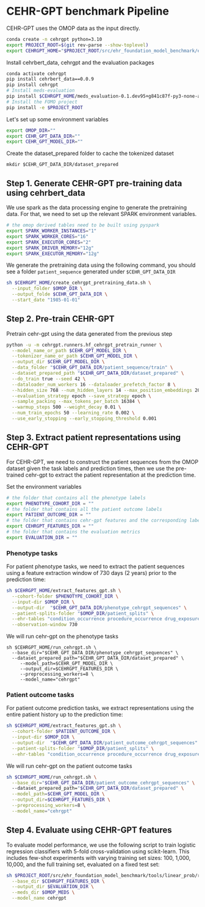# CEHR-GPT benchmark Pipeline
CEHR-GPT uses the OMOP data as the input directly.

```bash
conda create -n cehrgpt python=3.10
export PROJECT_ROOT=$(git rev-parse --show-toplevel)
export CEHRGPT_HOME="$PROJECT_ROOT/src/ehr_foundation_model_benchmark/evaluations/cehrgpt"
```
Install cehrbert_data, cehrgpt and the evaluation packages
```bash
conda activate cehrgpt
pip install cehrbert_data==0.0.9
pip install cehrgpt
# Install meds-evaluation
pip install $CEHRGPT_HOME/meds_evaluation-0.1.dev95+g841c87f-py3-none-any.whl
# Install the FOMO project
pip install -e $PROJECT_ROOT
```

Let's set up some environment variables
```bash
export OMOP_DIR=""
export CEHR_GPT_DATA_DIR=""
export CEHR_GPT_MODEL_DIR=""
```
Create the dataset_prepared folder to cache the tokenized dataset
```shell
mkdir $CEHR_GPT_DATA_DIR/dataset_prepared
```

Step 1. Generate CEHR-GPT pre-training data using cehrbert_data
------------------------
We use spark as the data processing engine to generate the pretraining data. 
For that, we need to set up the relevant SPARK environment variables.
```bash
# the omop derived tables need to be built using pyspark
export SPARK_WORKER_INSTANCES="1"
export SPARK_WORKER_CORES="16"
export SPARK_EXECUTOR_CORES="2"
export SPARK_DRIVER_MEMORY="12g"
export SPARK_EXECUTOR_MEMORY="12g"
```
We generate the pretraining data using the following command, you should see a folder `patient_sequence` generated under `$CEHR_GPT_DATA_DIR`
```bash
sh $CEHRGPT_HOME/create_cehrgpt_pretraining_data.sh \
  --input_folder $OMOP_DIR \
  --output_folde $CEHR_GPT_DATA_DIR \
  --start_date "1985-01-01"
```

Step 2. Pre-train CEHR-GPT
------------------------
Pretrain cehr-gpt using the data generated from the previous step
```bash
python -u -m cehrgpt.runners.hf_cehrgpt_pretrain_runner \
  --model_name_or_path $CEHR_GPT_MODEL_DIR \
  --tokenizer_name_or_path $CEHR_GPT_MODEL_DIR \
  --output_dir $CEHR_GPT_MODEL_DIR \
  --data_folder "$CEHR_GPT_DATA_DIR/patient_sequence/train" \
  --dataset_prepared_path "$CEHR_GPT_DATA_DIR/dataset_prepared" \
  --do_train true --seed 42 \
  --dataloader_num_workers 16 --dataloader_prefetch_factor 8 \
  --hidden_size 768 --num_hidden_layers 14 --max_position_embeddings 2048 \
  --evaluation_strategy epoch --save_strategy epoch \
  --sample_packing --max_tokens_per_batch 16384 \
  --warmup_steps 500 --weight_decay 0.01 \
  --num_train_epochs 50 --learning_rate 0.002 \
  --use_early_stopping --early_stopping_threshold 0.001
```

Step 3. Extract patient representations using CEHR-GPT
------------------------
For CEHR-GPT, we need to construct the patient sequences from the OMOP dataset given the task labels and prediction times,
then we use the pre-trained cehr-gpt to extract the patient representation at the prediction time. 

Set the environment variables
```bash
# the folder that contains all the phenotype labels
export PHENOTYPE_COHORT_DIR = ""
# the folder that contains all the patient outcome labels
export PATIENT_OUTCOME_DIR = ""
# the folder that contains cehr-gpt features and the corresponding labels
export CEHRGPT_FEATURES_DIR = ""
# the folder that contains the evaluation metrics
export EVALUATION_DIR = ""
```
### Phenotype tasks
For patient phenotype tasks, we need to extract the patient sequences using a feature extraction window of 730 days (2 years) prior to the prediction time:
```bash
sh $CEHRGPT_HOME/extract_features_gpt.sh \
  --cohort-folder $PHENOTYPE_COHORT_DIR \
  --input-dir $OMOP_DIR \
  --output-dir  "$CEHR_GPT_DATA_DIR/phenotype_cehrgpt_sequences" \
  --patient-splits-folder "$OMOP_DIR/patient_splits" \
  --ehr-tables "condition_occurrence procedure_occurrence drug_exposure" \
  --observation-window 730
```
We will run cehr-gpt on the phenotype tasks
```shell
sh $CEHRGPT_HOME/run_cehrgpt.sh \
  --base_dir="$CEHR_GPT_DATA_DIR/phenotype_cehrgpt_sequences" \ 
  --dataset_prepared_path="$CEHR_GPT_DATA_DIR/dataset_prepared" \
     --model_path=$CEHR_GPT_MODEL_DIR \
     --output_dir=$CEHRGPT_FEATURES_DIR \
     --preprocessing_workers=8 \
     --model_name="cehrgpt"
```
### Patient outcome tasks
For patient outcome prediction tasks, we extract representations using the entire patient history up to the prediction time:
```bash
sh $CEHRGPT_HOME/extract_features_gpt.sh \
  --cohort-folder $PATIENT_OUTCOME_DIR \
  --input-dir $OMOP_DIR \
  --output-dir  "$CEHR_GPT_DATA_DIR/patient_outcome_cehrgpt_sequences" \
  --patient-splits-folder "$OMOP_DIR/patient_splits" \
  --ehr-tables "condition_occurrence procedure_occurrence drug_exposure"
```

We will run cehr-gpt on the patient outcome tasks
```bash
sh $CEHRGPT_HOME/run_cehrgpt.sh \
  --base_dir="$CEHR_GPT_DATA_DIR/patient_outcome_cehrgpt_sequences" \ 
  --dataset_prepared_path="$CEHR_GPT_DATA_DIR/dataset_prepared" \
  --model_path=$CEHR_GPT_MODEL_DIR \
  --output_dir=$CEHRGPT_FEATURES_DIR \
  --preprocessing_workers=8 \
  --model_name="cehrgpt"
```

Step 4. Evaluate using CEHR-GPT features
------------------------
To evaluate model performance, we use the following script to train logistic regression classifiers with 5-fold cross-validation using scikit-learn. 
This includes few-shot experiments with varying training set sizes: 100, 1,000, 10,000, and the full training set, evaluated on a fixed test set: 
```bash
sh $PROJECT_ROOT/src/ehr_foundation_model_benchmark/tools/linear_prob/run_linear_prob_with_few_shots.sh \
  --base_dir $CEHRGPT_FEATURES_DIR \
  --output_dir $EVALUATION_DIR \
  --meds_dir $OMOP_MEDS \
  --model_name cehrgpt
```